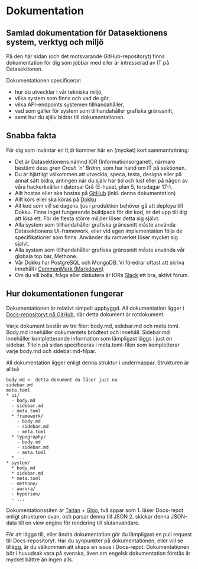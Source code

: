 # Dokumentation

## Samlad dokumentation för Datasektionens system, verktyg och miljö
På den här sidan (och det motsvarande GitHub-repositoryt) finns dokumentation för dig som jobbar med eller är intresserad av IT på Datasektionen.

Dokumentationen specificerar:
* hur du utvecklar i vår tekniska miljö,
* vilka system som finns och vad de gör,
* vilka API-endpoints systemen tillhandahåller,
* vad som gäller för system som tillhandahåller grafiska gränssnitt,
* samt hur du själv bidrar till dokumentationen.

## Snabba fakta
För dig som inväntar en tl;dr kommer här en (mycket) kort sammanfattning:

* Det är Datasektionens nämnd IOR (Informationsorganet), närmare bestämt dess gren *Crash 'n' Bränn*, som har hand om IT på sektionen.
* Du är hjärtligt välkommen att utveckla, speca, testa, designa eller på annat sätt bidra, antingen när du själv har tid och lust eller på någon av våra hackerkvällar i datorsal Grå (E-huset, plan 5, torsdagar 17-).
* Allt hostas eller ska hostas på [GitHub](https://github.com/datasektionen) (inkl. denna dokumentation)
* Allt körs eller ska köras på [Dokku](http://dokku.viewdocs.io/dokku/)
* All kod som vill se dagens ljus i produktion behöver gå att deploya till Dokku. Finns inget fungerande buildpack för din kod, är det upp till dig att lösa ett. För de flesta större miljöer löser detta sig självt.
* Alla system som tillhandahåller grafiska gränssnitt måste använda Datasektionens UI-framework, eller vid egen implementation följa de specifikationer som finns. Använder du ramverket löser mycket sig självt.
* Alla system som tillhandahåller grafiska gränssnitt måste använda vår globala top bar, Methone.
* Vår Dokku har PostgreSQL och MongoDB. Vi föredrar oftast att skriva innehåll i [CommonMark (Markdown)](http://commonmark.org/)
* Om du vill bolla, fråga eller diskutera är IORs [Slack](https://ior.slack.com) ett bra, aktivt forum.

## Hur dokumentationen fungerar
Dokumentationen är relativt simpelt uppbyggd. All dokumentation ligger i [Docs-repositoryt på GitHub](https://github.com/datasektionen/Docs), där detta dokument är rotdokument.

Varje dokument består av tre filer: body.md, sidebar.md och meta.toml. Body.md innehåller dokumentets brödtext och innehåll. Sidebar.md innehåller kompletterande information som lämpligast läggs i just en sidebar. Titeln på sidan specificeras i meta.toml-filen som kompletterar varje body.md och sidebar.md-filpar.

All dokumentation ligger enligt denna struktur i undermappar. Strukturen är alltså

	body.md <- detta dokument du läser just nu
	sidebar.md
	meta.toml
	* ui/
	  - body.md
	  - sidebar.md
	  - meta.toml
	  * framework/
	  	- body.md
	  	- sidebar.md
	  	- meta.toml
	  * typography/
	  	- body.md
	  	- sidebar.md
	  	- meta.toml
	  * ...
	* system/
	  * body.md
	  * sidebar.md
	  * meta.toml
	  - methone/
	  - aurora/
	  - hyperion/
	  - ...
 
Dokumentationssiten är [Taitan](https://github.com/datasektionen/taitan) + [Gloo](https://github.com/datasektionen/gloo), två appar som 1. läser Docs-repot enligt strukturen ovan, och parsar denna till JSON 2. skickar denna JSON-data till en view engine för rendering till slutanvändare.

För att lägga till, eller ändra dokumentation gör du lämpligast en pull request till Docs-repositoryt. Har du synpunkter på dokumentationen, eller vill se tillägg, är du välkommen att skapa en issue i Docs-repot. Dokumentationen bör i huvudsak vara på svenska, även om engelsk dokumentation förstås är mycket bättre än ingen alls.
